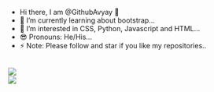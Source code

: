 - Hi there, I am @GithubAvyay 👋
- 🌱 I’m currently learning about bootstrap...
- 👀 I’m interested in CSS, Python, Javascript and HTML...
- 😎 Pronouns: He/His...
- ⚡ Note: Please follow and star if you like my repositories..

<br>
<img src='https://github-readme-stats.vercel.app/api?username=GithubAvyay&show_icons=true&theme=merko&count_private=true&line_height=40' align="left" />
<br>
<img src='https://github-readme-stats.vercel.app/api/top-langs/?username=GithubAvyay&theme=tokyonight&hide_langs_below=4' align="middle" />
